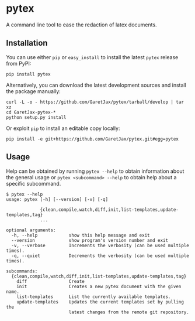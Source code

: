pytex
=====

A command line tool to ease the redaction of latex documents.


Installation
------------

You can use either `pip` or `easy_install` to install the latest `pytex`
release from PyPI:

    pip install pytex

Alternatively, you can download the latest development sources and
install the package manually:

    curl -L -o - https://github.com/GaretJax/pytex/tarball/develop | tar xz
    cd GaretJax-pytex-*
    python setup.py install

Or exploit `pip` to install an editable copy locally:

    pip install -e git+https://github.com/GaretJax/pytex.git#egg=pytex


Usage
-----

Help can be obtained by running `pytex --help` to obtain information about
the general usage or `pytex <subcommand> --help` to obtain help about a
specific subcommand.

    $ pytex --help        
    usage: pytex [-h] [--version] [-v] [-q]
                 
                 {clean,compile,watch,diff,init,list-templates,update-templates,tag}
                 ...
    
    optional arguments:
      -h, --help            show this help message and exit
      --version             show program's version number and exit
      -v, --verbose         Increments the verbosity (can be used multiple times).
      -q, --quiet           Decrements the verbosity (can be used multiple times).
    
    subcommands:
      {clean,compile,watch,diff,init,list-templates,update-templates,tag}
        diff                Create
        init                Creates a new pytex document with the given name.
        list-templates      List the currently available templates.
        update-templates    Updates the current templates set by pulling the
                            latest changes from the remote git repository.
